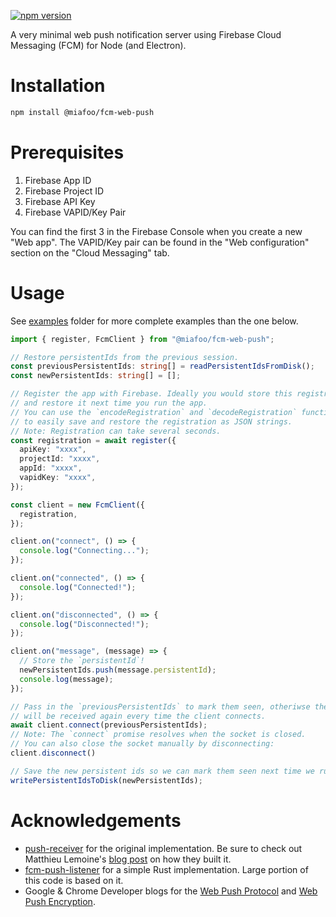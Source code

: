 [![npm version](https://badge.fury.io/js/@miafoo%2Ffcm-web-push.svg)](https://badge.fury.io/js/@miafoo%2Ffcm-web-push)

A very minimal web push notification server using Firebase Cloud Messaging (FCM) for Node (and Electron).

# Installation

```bash
npm install @miafoo/fcm-web-push
```

# Prerequisites

1. Firebase App ID
2. Firebase Project ID
3. Firebase API Key
4. Firebase VAPID/Key Pair

You can find the first 3 in the Firebase Console when you create a new "Web app". The VAPID/Key pair can be found in the "Web configuration" section on the "Cloud Messaging" tab.

# Usage

See [examples](./examples/) folder for more complete examples than the one below.

```typescript
import { register, FcmClient } from "@miafoo/fcm-web-push";

// Restore persistentIds from the previous session.
const previousPersistentIds: string[] = readPersistentIdsFromDisk();
const newPersistentIds: string[] = [];

// Register the app with Firebase. Ideally you would store this registration
// and restore it next time you run the app.
// You can use the `encodeRegistration` and `decodeRegistration` functions
// to easily save and restore the registration as JSON strings.
// Note: Registration can take several seconds.
const registration = await register({
  apiKey: "xxxx",
  projectId: "xxxx",
  appId: "xxxx",
  vapidKey: "xxxx",
});

const client = new FcmClient({
  registration,
});

client.on("connect", () => {
  console.log("Connecting...");
});

client.on("connected", () => {
  console.log("Connected!");
});

client.on("disconnected", () => {
  console.log("Disconnected!");
});

client.on("message", (message) => {
  // Store the `persistentId`!
  newPersistentIds.push(message.persistentId);
  console.log(message);
});

// Pass in the `previousPersistentIds` to mark them seen, otheriwse they
// will be received again every time the client connects.
await client.connect(previousPersistentIds);
// Note: The `connect` promise resolves when the socket is closed.
// You can also close the socket manually by disconnecting:
client.disconnect()

// Save the new persistent ids so we can mark them seen next time we run.
writePersistentIdsToDisk(newPersistentIds);
```

# Acknowledgements

- [push-receiver](https://github.com/MatthieuLemoine/push-receiver) for the original implementation. Be sure to check out Matthieu Lemoine's [blog post](https://medium.com/@MatthieuLemoine/my-journey-to-bring-web-push-support-to-node-and-electron-ce70eea1c0b0) on how they built it.
- [fcm-push-listener](https://github.com/RandomEngy/fcm-push-listener) for a simple Rust implementation. Large portion of this code is based on it.
- Google & Chrome Developer blogs for the [Web Push Protocol](https://developers.google.com/web/fundamentals/push-notifications/web-push-protocol) and [Web Push Encryption](https://developer.chrome.com/blog/web-push-encryption).
